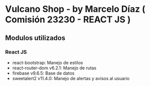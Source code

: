 # Vulcano Shop - by Marcelo Díaz ( Comisión 23230 - REACT JS )

## Modulos utilizados

 ### React JS
 
 * react-bootstrap: Manejo de estilos
 * react-router-dom v6.2.1: Manejo de rutas
 * firebase v9.6.5: Base de datos
 * sweetalert2 v11.4.0: Manejo de alertas y avisos al usuario